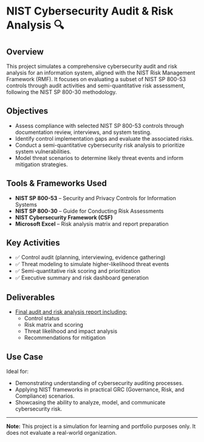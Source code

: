 # NIST Cybersecurity Audit & Risk Analysis 🔍

## Overview
This project simulates a comprehensive cybersecurity audit and risk analysis for an information system, aligned with the NIST Risk Management Framework (RMF). It focuses on evaluating a subset of NIST SP 800-53 controls through audit activities and semi-quantitative risk assessment, following the NIST SP 800-30 methodology.

## Objectives
- Assess compliance with selected NIST SP 800-53 controls through documentation review, interviews, and system testing.
- Identify control implementation gaps and evaluate the associated risks.
- Conduct a semi-quantitative cybersecurity risk analysis to prioritize system vulnerabilities.
- Model threat scenarios to determine likely threat events and inform mitigation strategies.

## Tools & Frameworks Used
- **NIST SP 800-53** – Security and Privacy Controls for Information Systems
- **NIST SP 800-30** – Guide for Conducting Risk Assessments
- **NIST Cybersecurity Framework (CSF)**
- **Microsoft Excel** – Risk analysis matrix and report preparation

## Key Activities
- ✅ Control audit (planning, interviewing, evidence gathering)
- ✅ Threat modeling to simulate higher-likelihood threat events
- ✅ Semi-quantitative risk scoring and prioritization
- ✅ Executive summary and risk dashboard generation

## Deliverables
- [Final audit and risk analysis report including:](https://github.com/ariel-grc/healthcare-risk-management-methodology/blob/main/CareNova_Risk_Management_Methodology.pdf) 
  - Control status
  - Risk matrix and scoring
  - Threat likelihood and impact analysis
  - Recommendations for mitigation

## Use Case
Ideal for:
- Demonstrating understanding of cybersecurity auditing processes.
- Applying NIST frameworks in practical GRC (Governance, Risk, and Compliance) scenarios.
- Showcasing the ability to analyze, model, and communicate cybersecurity risk.

---

**Note:** This project is a simulation for learning and portfolio purposes only. It does not evaluate a real-world organization.


<!--
 ```diff
- text in red
+ text in green
! text in orange
# text in gray
@@ text in purple (and bold)@@
```
--!>
